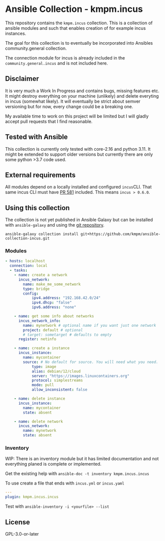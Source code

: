 # Ansible Collection - kmpm.incus

This repository contains the `kmpm.incus` collection.
This is a collection of ansible modules and such that enables creation of for example
incus instances.

The goal for this collection is to eventually be incorporated
into Ansibles community.general collection.

The connection module for incus is already included in the
`community.general.incus` and is not included here.

## Disclaimer

It is very much a Work In Progress and contains bugs, missing features etc.
It might destroy everything on your machine (unlikely) and delete everyting
in incus (somewhat likely). It will eventually be strict about semver versioning
but for now, every change could be a breaking one.

My available time to work on this project will be limited but I will gladly accept
pull requests that I find reasonable.

## Tested with Ansible

This collection is currently only tested with core-2.16 and python 3.11.
It might be extended to support older versions but currently there are only some
python >3.7 code used.

## External requirements

All modules depend on a locally installed and configured `incus`CLI.
That same incus CLI must have [PR 581](https://github.com/lxc/incus/pull/581) included.
This means `incus > 0.6.0`.

## Using this collection

The collection is not yet published in Ansible Galaxy but can be installed with
`ansible-galaxy` and using the [git repository](https://github.com/kmpm/ansible-collection-incus).

```shell
ansible-galaxy collection install git+https://github.com/kmpm/ansible-collection-incus.git
```

### Modules

```yaml
- hosts: localhost
  connection: local
  - tasks:
    - name: create a network
      incus_network:
        name: make_me_some_network
        type: bridge
        config:
            ipv4.address: "192.168.42.0/24"
            ipv4.dhcp: "false"
            ipv6.address: "none"

    - name: get some info about networks
      incus_network_info:
        name: mynetwork # optional name if you want just one network
        project: default # optional 
        # target: sometarget # defaults to empty
      register: netinfo

    - name: create a instance
      incus_instance:
        name: mycontainer
        source: # No default for source. You will need what you need.
            type: image
            alias: debian/12/cloud
            server: "https://images.linuxcontainers.org"
            protocol: simplestreams
            mode: pull
            allow_inconsistent: false

    - name: delete instance
      incus_instance:
        name: mycontainer
        state: absent

    - name: delete network
      incus_network:
        name: mynetwork
        state: absent
```

### Inventory

WIP: There is an inventory module but it has limited documentation and not
everything planed is complete or implemented.

Get the existing help with `ansible-doc -t inventory kmpm.incus.incus`

To use create a file that ends with `incus.yml` or `incus.yaml`

```yaml
---
plugin: kmpm.incus.incus

```

Test with `ansible-inventory -i <yourfile> --list`

## License

GPL-3.0-or-later
